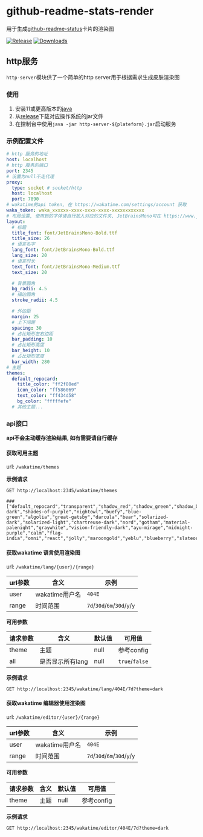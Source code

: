 # github-readme-stats-render

用于生成[github-readme-status](https://github.com/anuraghazra/github-readme-stats)卡片的渲染图

[![Release](https://img.shields.io/github/v/release/4o4E/github-readme-stats-render?label=Release)](https://github.com/4o4E/github-readme-stats-render/releases/latest)
[![Downloads](https://img.shields.io/github/downloads/4o4E/github-readme-stats-render/total?label=Download)](https://github.com/4o4E/github-readme-stats-render/releases)
## http服务

`http-server`模块供了一个简单的http server用于根据需求生成皮肤渲染图

### 使用

1. 安装11或更高版本的[java](https://adoptium.net/)
2. 从[release](https://github.com/4o4E/github-readme-stats-render/releases/latest)下载对应操作系统的jar文件
3. 在控制台中使用`java -jar http-server-${plateform}.jar`启动服务

### 示例配置文件

```yaml
# http 服务的地址
host: localhost
# http 服务的端口
port: 2345
# 设置为null不走代理
proxy:
  type: socket # socket/http
  host: localhost
  port: 7890
# wakatime的api token, 在 https://wakatime.com/settings/account 获取
waka_token: waka_xxxxxx-xxxx-xxxx-xxxx-xxxxxxxxxxxx
# 布局设置, 使用到的字体请自行放入对应的文件夹, JetBrainsMono可在 https://www.jetbrains.com/lp/mono/ 下载
layout:
  # 标题
  title_font: font/JetBrainsMono-Bold.ttf
  title_size: 26
  # 语言名字
  lang_font: font/JetBrainsMono-Bold.ttf
  lang_size: 20
  # 语言时长
  text_font: font/JetBrainsMono-Medium.ttf
  text_size: 20

  # 背景圆角
  bg_radii: 4.5
  # 描边圆角
  stroke_radii: 4.5

  # 外边距
  margin: 25
  # 上下间距
  spacing: 30
  # 占比矩形左右边距
  bar_padding: 10
  # 占比矩形高度
  bar_height: 10
  # 占比矩形宽度
  bar_width: 280
# 主题
themes:
  default_repocard:
    title_color: "ff2f80ed"
    icon_color: "ff586069"
    text_color: "ff434d58"
    bg_color: "fffffefe"
  # 其他主题...
```

### api接口

**api不会主动缓存渲染结果, 如有需要请自行缓存**

#### 获取可用主题

url: `/wakatime/themes`

**示例请求**

```http request
GET http://localhost:2345/wakatime/themes

### ["default_repocard","transparent","shadow_red","shadow_green","shadow_blue","dark","radical","merko","gruvbox","gruvbox_light","tokyonight","onedark","cobalt","synthwave","highcontrast","dracula","prussian","monokai","vue","vue-dark","shades-of-purple","nightowl","buefy","blue-green","algolia","great-gatsby","darcula","bear","solarized-dark","solarized-light","chartreuse-dark","nord","gotham","material-palenight","graywhite","vision-friendly-dark","ayu-mirage","midnight-purple","calm","flag-india","omni","react","jolly","maroongold","yeblu","blueberry","slateorange","kacho_ga","outrun","ocean_dark","city_lights","github_dark","github_dark_dimmed","discord_old_blurple","aura_dark","panda","noctis_minimus","cobalt2","swift","aura","apprentice","moltack","codeSTACKr","rose_pine","date_night","one_dark_pro","rose","holi"]
```

#### 获取wakatime 语言使用渲染图

url: `/wakatime/lang/{user}/{range}`

| url参数 | 含义          | 示例                            |
|-------|-------------|-------------------------------|
| user  | wakatime用户名 | `404E`                        |
| range | 时间范围        | `7d`/`30d`/`6m`/`30d`/`y`/`y` |

**可用参数**

| 请求参数  | 含义         | 默认值  | 可用值            |
|-------|------------|------|----------------|
| theme | 主题         | null | 参考config       |
| all   | 是否显示所有lang | null | `true`/`false` |

**示例请求**

```http request
GET http://localhost:2345/wakatime/lang/404E/7d?theme=dark
```

#### 获取wakatime 编辑器使用渲染图

url: `/wakatime/editor/{user}/{range}`

| url参数 | 含义          | 示例                            |
|-------|-------------|-------------------------------|
| user  | wakatime用户名 | `404E`                        |
| range | 时间范围        | `7d`/`30d`/`6m`/`30d`/`y`/`y` |

**可用参数**

| 请求参数  | 含义         | 默认值  | 可用值            |
|-------|------------|------|----------------|
| theme | 主题         | null | 参考config       |

**示例请求**

```http request
GET http://localhost:2345/wakatime/editor/404E/7d?theme=dark
```
